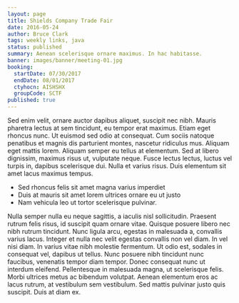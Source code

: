 ```yaml
---
layout: page
title: Shields Company Trade Fair
date: 2016-05-24
author: Bruce Clark
tags: weekly links, java
status: published
summary: Aenean scelerisque ornare maximus. In hac habitasse.
banner: images/banner/meeting-01.jpg
booking:
  startDate: 07/30/2017
  endDate: 08/01/2017
  ctyhocn: AISHSHX
  groupCode: SCTF
published: true
---
```

Sed enim velit, ornare auctor dapibus aliquet, suscipit nec nibh. Mauris pharetra lectus at sem tincidunt, eu tempor erat maximus. Etiam eget rhoncus nunc. Ut euismod sed odio at consequat. Cum sociis natoque penatibus et magnis dis parturient montes, nascetur ridiculus mus. Aliquam eget mattis lorem. Aliquam semper eu tellus at elementum. Sed at libero dignissim, maximus risus ut, vulputate neque. Fusce lectus lectus, luctus vel turpis in, dapibus scelerisque dui. Nulla et varius risus. Duis elementum sit amet lacus maximus tempus.

* Sed rhoncus felis sit amet magna varius imperdiet
* Duis at mauris sit amet lorem ultrices ornare eu ut justo
* Nam vehicula leo ut tortor scelerisque pulvinar.

Nulla semper nulla eu neque sagittis, a iaculis nisl sollicitudin. Praesent rutrum felis risus, id suscipit quam ornare vitae. Quisque posuere libero nec nibh rutrum tincidunt. Nunc ligula arcu, egestas in malesuada a, convallis varius lacus. Integer et nulla nec velit egestas convallis non vel diam. In vel nisi diam. In varius vitae nibh molestie fermentum. Ut odio est, sodales in consequat vel, dapibus ut tellus. Nunc posuere nibh tincidunt nunc faucibus, venenatis tempor diam tempor. Donec consequat nunc ut interdum eleifend. Pellentesque in malesuada magna, ut scelerisque felis. Morbi ultrices metus ac bibendum volutpat. Aenean elementum eros ac lacus rutrum, at vestibulum sem vestibulum. Sed mattis pulvinar justo quis suscipit. Duis at diam ex.
